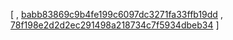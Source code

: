 [
, [babb83869c9b4fe199c6097dc3271fa33ffb19dd](https://github.com/facebook/facebook-android-sdk/odd-code//commit/babb83869c9b4fe199c6097dc3271fa33ffb19dd)
, [78f198e2d2d2ec291498a218734c7f5934dbeb34](https://github.com/facebook/facebook-android-sdk/odd-code//commit/78f198e2d2d2ec291498a218734c7f5934dbeb34)
]